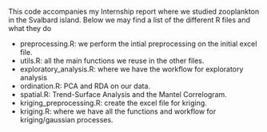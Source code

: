 This code accompanies my Internship report where we studied zooplankton in the Svalbard island.
Below we may find a list of the different R files and what they do

- preprocessing.R: we perform the intial preprocessing on the initial excel file.
- utils.R: all the main functions we reuse in the other files.
- exploratory_analysis.R: where we have the workflow for exploratory analysis
- ordination.R: PCA and RDA on our data.
- spatial.R: Trend-Surface Analysis and the Mantel Correlogram.
- kriging_preprocessing.R: create the excel file for kriging.
- kriging.R: where we have all the functions and workflow for kriging/gaussian processes.
